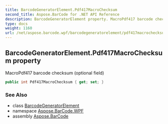 ```yaml
---
title: BarcodeGeneratorElement.Pdf417MacroChecksum
second_title: Aspose.BarCode for .NET API Reference
description: BarcodeGeneratorElement property. MacroPdf417 barcode checksum optional field
type: docs
weight: 1160
url: /net/aspose.barcode.wpf/barcodegeneratorelement/pdf417macrochecksum/
---
```

## BarcodeGeneratorElement.Pdf417MacroChecksum property

MacroPdf417 barcode checksum (optional field)

```csharp
public int Pdf417MacroChecksum { get; set; }
```

### See Also

* class [BarcodeGeneratorElement](../)
* namespace [Aspose.BarCode.WPF](../../barcodegeneratorelement/)
* assembly [Aspose.BarCode](../../../)


